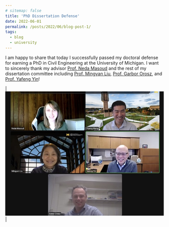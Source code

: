 ```yaml
---
# sitemap: false
title: 'PhD Dissertation Defense'
date: 2022-06-01
permalink: /posts/2022/06/blog-post-1/
tags:
  - blog
  - university
---
```


I am happy to share that today I successfully passed my doctoral defense for earning a PhD in Civil Engineering at the University of Michigan. I want to sincerely thank my advisor [Prof. Neda Masoud](https://cee.engin.umich.edu/people/masoud-neda/) and the rest of my dissertation committee including [Prof. Mingyan Liu](https://liu.engin.umich.edu/), [Prof. Garbor Orosz](http://www-personal.umich.edu/~orosz/), and [Prof. Yafeng Yin](https://cee.engin.umich.edu/people/yin-yafeng/)!

| ![](/images/post-11-16.jpeg) |